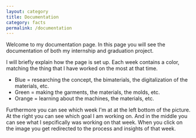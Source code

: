 ```yaml
---
layout: category
title: Documentation
category: facts
permalink: /documentation
---
```


Welcome to my documentation page. In this page you will see the documentation of both my internship and graduation project. 

I will briefly explain how the page is set up. Each week contains a color, matching the thing that I have worked on the most at that time. 
- Blue = researching the concept, the bimaterials, the digitalization of the materials, etc. 
- Green = making the garments, the materials, the molds, etc. 
- Orange = learning about the machines, the materials, etc. 

Furthermore you can see which week I'm at at the left bottom of the picture. At the right you can see which goal I am working on. And in the middle you can see what I sepcifically was working on that week. When you click on the image you get redirected to the process and insights of that week.

